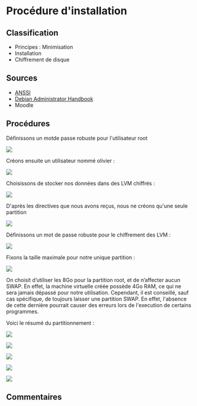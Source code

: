 # Procédure d'installation

## Classification

* Principes : Minimisation
* Installation
* Chiffrement de disque


## Sources

* [ANSSI](https://www.ssi.gouv.fr/uploads/2016/01/linux_configuration-fr-v1.2.pdf)
* [Debian Administrator Handbook](https://www.debian.org/doc/manuals/debian-handbook/)
* Moodle

## Procédures

Définissons un motde passe robuste pour l'utilisateur root

![](img/install/mdp_root.png)

Créons ensuite un utilisateur nommé olivier :

![](img/install/creation_olivier.png)

Choisissons de stocker nos données dans des LVM chiffrés :

![](img/install/choix_LVM.png)

D'après les directives que nous avons reçus, nous ne créons qu'une seule partition

![](img/install/choix_partition.png)

Définissons un mot de passe robuste pour le chiffrement des LVM :

![](img/install/mdp_chiffrement_disque.png)

Fixons la taille maximale pour notre unique partition :

![](img/install/choix_taille_partition.png)

On choisit d’utiliser les 8Go pour la partition root, et de n’affecter aucun SWAP. En effet, la machine virtuelle créée possède 4Go RAM, ce qui ne sera jamais dépassé pour notre utilisation. Cependant, il est conseillé, sauf cas spécifique, de toujours laisser une partition SWAP. En effet, l'absence de cette dernière pourrait causer des erreurs lors de l'execution de certains programmes.

Voici le résumé du partitionnement :

![](img/install/resume_partition.png)

![](img/install/choix_miroir.png)

![](img/install/choix_logiciel.png)

![](img/install/grub.png)

![](img/install/fin.png)

## Commentaires
